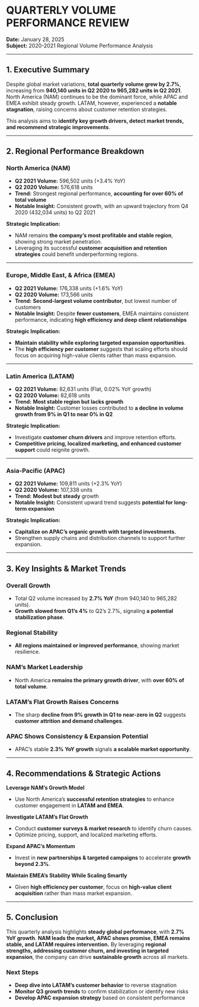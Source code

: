 # QUARTERLY VOLUME PERFORMANCE REVIEW

**Date:** January 28, 2025  
**Subject:** 2020-2021 Regional Volume Performance Analysis  

---

## 1. Executive Summary

Despite global market variations, **total quarterly volume grew by 2.7%**, increasing from **940,140 units in Q2 2020 to 965,282 units in Q2 2021**. North America (NAM) continues to be the dominant force, while APAC and EMEA exhibit steady growth. LATAM, however, experienced a **notable stagnation**, raising concerns about customer retention strategies.  

This analysis aims to **identify key growth drivers, detect market trends, and recommend strategic improvements**.  

---

## 2. Regional Performance Breakdown

### **North America (NAM)**
- **Q2 2021 Volume:** 596,502 units (+3.4% YoY)  
- **Q2 2020 Volume:** 576,618 units  
- **Trend:** Strongest regional performance, **accounting for over 60% of total volume**  
- **Notable Insight:** Consistent growth, with an upward trajectory from Q4 2020 (432,034 units) to Q2 2021  

**Strategic Implication:**  
- NAM remains **the company’s most profitable and stable region**, showing strong market penetration.  
- Leveraging its successful **customer acquisition and retention strategies** could benefit underperforming regions.  

---

### **Europe, Middle East, & Africa (EMEA)**  
- **Q2 2021 Volume:** 176,338 units (+1.6% YoY)  
- **Q2 2020 Volume:** 173,566 units  
- **Trend:** **Second-largest volume contributor**, but lowest number of customers  
- **Notable Insight:** Despite **fewer customers**, EMEA maintains consistent performance, indicating **high efficiency and deep client relationships**  

**Strategic Implication:**  
- **Maintain stability while exploring targeted expansion opportunities**.  
- The **high efficiency per customer** suggests that scaling efforts should focus on acquiring high-value clients rather than mass expansion.  

---

### **Latin America (LATAM)**  
- **Q2 2021 Volume:** 82,631 units (Flat, 0.02% YoY growth)  
- **Q2 2020 Volume:** 82,618 units  
- **Trend:** **Most stable region but lacks growth**  
- **Notable Insight:** Customer losses contributed to **a decline in volume growth from 9% in Q1 to near 0% in Q2**  

**Strategic Implication:**  
- Investigate **customer churn drivers** and improve retention efforts.  
- **Competitive pricing, localized marketing, and enhanced customer support** could reignite growth.  

---

### **Asia-Pacific (APAC)**  
- **Q2 2021 Volume:** 109,811 units (+2.3% YoY)  
- **Q2 2020 Volume:** 107,338 units  
- **Trend:** **Modest but steady** growth  
- **Notable Insight:** Consistent upward trend suggests **potential for long-term expansion**  

**Strategic Implication:**  
- **Capitalize on APAC’s organic growth with targeted investments.**  
- Strengthen supply chains and distribution channels to support further expansion.  

---

## 3. Key Insights & Market Trends  

### **Overall Growth**  
- Total Q2 volume increased by **2.7% YoY** (from 940,140 to 965,282 units).  
- **Growth slowed from Q1’s 4%** to Q2’s 2.7%, signaling **a potential stabilization phase**.  

### **Regional Stability**  
- **All regions maintained or improved performance**, showing market resilience.  

### **NAM’s Market Leadership**  
- North America **remains the primary growth driver**, with **over 60% of total volume**.  

### **LATAM’s Flat Growth Raises Concerns**  
- The sharp **decline from 9% growth in Q1 to near-zero in Q2** suggests **customer attrition and demand challenges**.  

### **APAC Shows Consistency & Expansion Potential**  
- APAC’s stable **2.3% YoY growth** signals **a scalable market opportunity**.  

---

## 4. Recommendations & Strategic Actions  

**Leverage NAM’s Growth Model**  
- Use North America’s **successful retention strategies** to enhance customer engagement in **LATAM and EMEA**.  

**Investigate LATAM’s Flat Growth**  
- Conduct **customer surveys & market research** to identify churn causes.  
- Optimize pricing, support, and localized marketing efforts.  

**Expand APAC’s Momentum**  
- Invest in **new partnerships & targeted campaigns** to accelerate **growth beyond 2.3%**.  

**Maintain EMEA’s Stability While Scaling Smartly**  
- Given **high efficiency per customer**, focus on **high-value client acquisition** rather than mass market expansion.  

---

## 5. Conclusion  

This quarterly analysis highlights **steady global performance**, with **2.7% YoY growth**. **NAM leads the market, APAC shows promise, EMEA remains stable, and LATAM requires intervention.** By leveraging **regional strengths, addressing customer churn, and investing in targeted expansion**, the company can drive **sustainable growth** across all markets.  

### **Next Steps**  
- **Deep dive into LATAM’s customer behavior** to reverse stagnation  
- **Monitor Q3 growth trends** to confirm stabilization or identify new risks  
- **Develop APAC expansion strategy** based on consistent performance  

